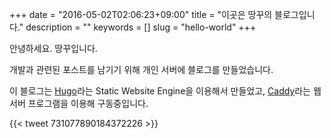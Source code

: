 +++
date = "2016-05-02T02:06:23+09:00"
title = "이곳은 땅꾸의 블로그입니다."
description = ""
keywords = []
slug = "hello-world"
+++

안녕하세요. 땅꾸입니다.

개발과 관련된 포스트를 남기기 위해 개인 서버에 블로그를 만들었습니다.

이 블로그는 [Hugo](https://gohugo.io/)라는 Static Website Engine을 이용해서 만들었고, [Caddy](https://caddyserver.com/)라는 웹서버 프로그램을 이용해 구동중입니다.

{{< tweet 731077890184372226 >}}
